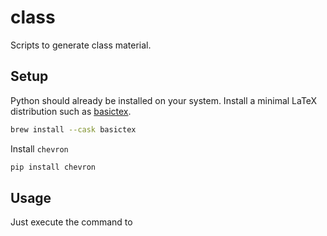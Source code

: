 # class
Scripts to generate class material.

## Setup
Python should already be installed on your system.
Install a minimal LaTeX distribution such as [basictex](https://www.tug.org/mactex/).
```bash
brew install --cask basictex
```

Install `chevron`
```bash
pip install chevron
```

## Usage
Just execute the command to 